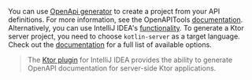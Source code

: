 [//]: # (title: OpenApi/Swagger)

You can use [OpenApi generator](https://github.com/OpenAPITools/openapi-generator) to create a project from your API definitions. For more information, see the OpenAPITools [documentation](https://github.com/OpenAPITools/openapi-generator/blob/master/README.md). Alternatively, you can use IntelliJ IDEA's [functionality](https://www.jetbrains.com/help/idea/openapi.html#codegen). To generate a Ktor server project, you need to choose `kotlin-server` as a target language. Check out the [documentation](https://github.com/OpenAPITools/openapi-generator/blob/master/docs/generators/kotlin-server.md) for a full list of available options.

> The [Ktor plugin](https://www.jetbrains.com/help/idea/ktor.html#openapi) for IntelliJ IDEA provides the ability to generate OpenAPI documentation for server-side Ktor applications.